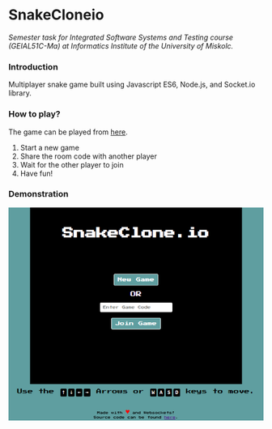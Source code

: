 # SnakeCloneio
*Semester task for Integrated Software Systems and Testing course (GEIAL51C-Ma) at Informatics Institute of the University of Miskolc.*
### Introduction
Multiplayer snake game built using Javascript ES6, Node.js, and Socket.io library.
### How to play?
The game can be played from [here](http://snakecloneio.onrender.com).
1. Start a new game
2. Share the room code with another player
3. Wait for the other player to join
4. Have fun!
### Demonstration
![demo](https://github.com/hhamdan95/SnakeCloneio/blob/master/public/demo.png?raw=true)
